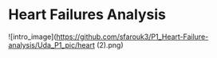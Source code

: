 # Heart Failures Analysis

![intro_image](https://github.com/sfarouk3/P1_Heart-Failure-analysis/Uda_P1_pic/heart (2).png)
